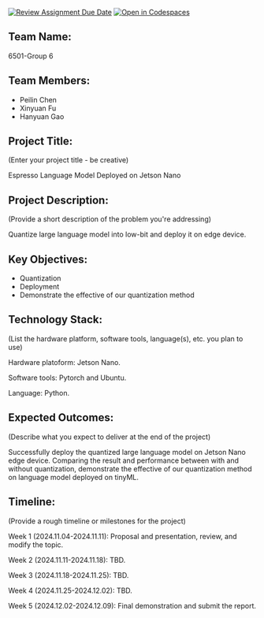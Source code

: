 [![Review Assignment Due Date](https://classroom.github.com/assets/deadline-readme-button-22041afd0340ce965d47ae6ef1cefeee28c7c493a6346c4f15d667ab976d596c.svg)](https://classroom.github.com/a/Buol6fpg)
[![Open in Codespaces](https://classroom.github.com/assets/launch-codespace-2972f46106e565e64193e422d61a12cf1da4916b45550586e14ef0a7c637dd04.svg)](https://classroom.github.com/open-in-codespaces?assignment_repo_id=16882874)

## Team Name: 
6501-Group 6

## Team Members:
- Peilin Chen
- Xinyuan Fu
- Hanyuan Gao

## Project Title:
(Enter your project title - be creative)

Espresso Language Model Deployed on Jetson Nano

## Project Description:
(Provide a short description of the problem you're addressing)

Quantize large language model into low-bit and deploy it on edge device. 

## Key Objectives:
- Quantization
- Deployment
- Demonstrate the effective of our quantization method

## Technology Stack:
(List the hardware platform, software tools, language(s), etc. you plan to use)

Hardware platoform: Jetson Nano.

Software tools: Pytorch and Ubuntu.

Language: Python.

## Expected Outcomes:
(Describe what you expect to deliver at the end of the project)

Successfully deploy the quantized large language model on Jetson Nano edge device. Comparing the result and performance between with and without quantization, demonstrate the effective of our quantization method on language model deployed on tinyML.

## Timeline:
(Provide a rough timeline or milestones for the project)

Week 1 (2024.11.04-2024.11.11): Proposal and presentation, review, and modify the topic.

Week 2 (2024.11.11-2024.11.18): TBD.

Week 3 (2024.11.18-2024.11.25): TBD.

Week 4 (2024.11.25-2024.12.02): TBD.

Week 5 (2024.12.02-2024.12.09): Final demonstration and submit the report.

